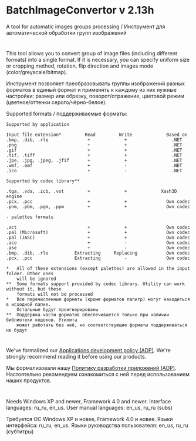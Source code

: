 # BatchImageConvertor v 2.13h

A tool for automatic images groups processing / Инструмент для автоматической обработки групп изображений

#

This tool allows you to convert group of image files (including different formats) into
a single format. If it is necessary, you can specify uniform size or cropping method,
rotation, flip direction and images mode (color/greyscale/bitmap).

Инструмент позволяет преобразовывать группы изображений разных форматов в единый формат
и применять к каждому из них нужные настройки: размер или обрезку, поворот/отражение,
цветовой режим (цветное/оттенки серого/чёрно-белое).


Supported formats / поддерживаемые форматы:

```
Supported by application

Input file extension*         Read         Write             Based on
.bmp, .dib, .rle               +             +                 .NET
.png                           +             +                 .NET
.gif                           +             +                 .NET
.tif, .tiff                    +             +                 .NET
.jpe, .jpg, .jpeg, .jfif       +             +                 .NET
.wmf, .emf                     +             -                 .NET
.ico                           +             -                 .NET

Supported by codec library**

.tga, .vda, .icb, .vst         +             +             Xash3D engine
.pcx, .pcc                     +             +               Own codec
.pnm, .pbm, .pgm, .ppm         +             +               Own codec

- palettes formats

.act                           +             +               Own codec
.pal (Microsoft)               +             +               Own codec
.pal (JASC)                    +             +               Own codec
.aco                           +             -               Own codec
.ase                           +             -               Own codec
.bmp, .dib, .rle          Extracting     Replacing           Own codec
.pcx, .pcc                Extracting         -               Own codec

*   All of these extensions (except palettes) are allowed in the input folder. Other ones 
    will be ignored
**  Some formats support provided by codec library. Utility can work without it, but these 
    formats will not be processed
*   Все перечисленные форматы (кроме форматов палитр) могут находиться в исходной папке. 
    Остальные будут проигнорированы
**  Поддержка части форматов обеспечивается только при наличии библиотеки кодеков. Утилита 
    может работать без неё, но соответствующие форматы поддерживаться не будут

```

#

We've formalized our [Applications development policy (ADP)](https://vk.com/@rdaaow_fupl-adp).
We're strongly recommend reading it before using our products.

Мы формализовали нашу [Политику разработки приложений (ADP)](https://vk.com/@rdaaow_fupl-adp).
Настоятельно рекомендуем ознакомиться с ней перед использованием наших продуктов.

#

Needs Windows XP and newer, Framework 4.0 and newer. Interface languages: ru_ru, en_us.
User manual languages: en_us, ru_ru (subs)

Требуется ОС Windows XP и новее, Framework 4.0 и новее. Языки интерфейса: ru_ru, en_us.
Языки руководства пользователя: en_us, ru_ru (субтитры)
